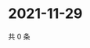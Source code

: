# 2021-11-29

共 0 条

<!-- BEGIN WEIBO -->
<!-- 最后更新时间 Mon Nov 29 2021 13:01:51 GMT+0800 (China Standard Time) -->

<!-- END WEIBO -->
